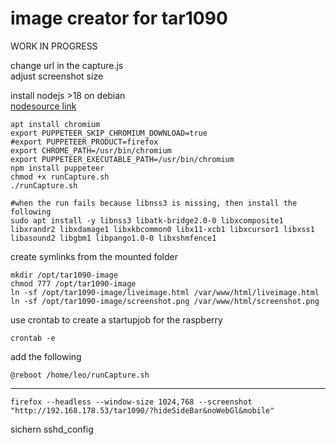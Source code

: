 # image creator for tar1090


WORK IN PROGRESS

change url in the capture.js \
adjust screenshot size

install nodejs >18 on debian \
[nodesource link](https://github.com/nodesource/distributions?tab=readme-ov-file#using-ubuntu-nodejs-22)

[//]: # (configure puppeteer to use firefox instead of chrome to archive 32 bit compatibility)
```shell
apt install chromium
export PUPPETEER_SKIP_CHROMIUM_DOWNLOAD=true
#export PUPPETEER_PRODUCT=firefox
export CHROME_PATH=/usr/bin/chromium
export PUPPETEER_EXECUTABLE_PATH=/usr/bin/chromium
npm install puppeteer
chmod +x runCapture.sh
./runCapture.sh
```

```shell
#when the run fails because libnss3 is missing, then install the following
sudo apt install -y libnss3 libatk-bridge2.0-0 libxcomposite1 libxrandr2 libxdamage1 libxkbcommon0 libx11-xcb1 libxcursor1 libxss1 libasound2 libgbm1 libpango1.0-0 libxshmfence1
```


create symlinks from the mounted folder
```shell
mkdir /opt/tar1090-image
chmod 777 /opt/tar1090-image
ln -sf /opt/tar1090-image/liveimage.html /var/www/html/liveimage.html
ln -sf /opt/tar1090-image/screenshot.png /var/www/html/screenshot.png
```


use crontab to create a startupjob for the raspberry
```shell
crontab -e
```

add the following
```
@reboot /home/leo/runCapture.sh
```

---

```
firefox --headless --window-size 1024,768 --screenshot "http://192.168.178.53/tar1090/?hideSideBar&noWebGl&mobile"
```

sichern sshd_config